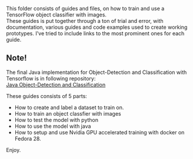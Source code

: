 This folder consists of guides and files, on how to train and use a TensorFlow object classifier with images.  
These guides is put together through a ton of trial and error, with documentation, various guides and code examples used to create working prototypes.
I've tried to include links to the most prominent ones for each guide.

## Note!
The final Java implementation for Object-Detection and Classification with Tensorflow is in following repository:  
[Java Object-Detection and Classification](https://github.com/HapsHapsHaps/machinelearning-subs)

These guides consists of 5 parts:
* How to create and label a dataset to train on.
* How to train an object classfier with images
* How to test the model with python
* How to use the model with java
* How to setup and use Nvidia GPU accelerated training with docker on Fedora 28.

Enjoy.
